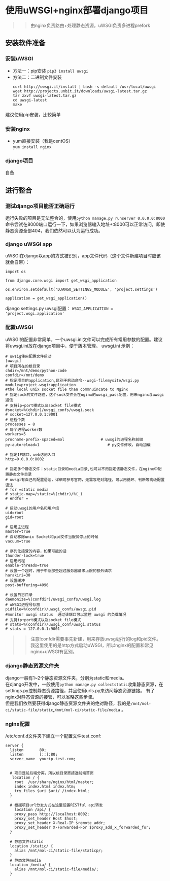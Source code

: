 # 使用uWSGI+nginx部署django项目  
>> 由nginx负责路由+处理静态资源，uWSGI负责多进程prefork  

## 安装软件准备
### 安装uWSGI  
- 方法一：pip安装
  `pip3 install uwsgi`
- 方法二：二进制文件安装  
  ```
  curl http://uwsgi.it/install | bash -s default /usr/local/uwsgi
  wget http://projects.unbit.it/downloads/uwsgi-latest.tar.gz
  tar zxvf uwsgi-latest.tar.gz
  cd uwsgi-latest
  make
  ```
建议使用pip安装，比较简单

### 安装nginx
- yum直接安装（我是centOS）  
  `yum install nginx`
### django项目
自备

## 进行整合  
### 测试django项目能否正确运行  
运行失败的项目是无法整合的，使用`python manage.py runserver 0.0.0.0:8000`命令尝试在8000端口运行一下，如果浏览器输入地址+:8000可以正常访问，即使静态资源全部404，我们依然可以认为运行成功。  
### django uWSGI app  
uWSGI在django以app的方式被识别，app文件代码（这个文件新建项目时应该就会自带）：  
```
import os

from django.core.wsgi import get_wsgi_application

os.environ.setdefault('DJANGO_SETTINGS_MODULE', 'project.settings')

application = get_wsgi_application()

```
django settings.py uwsgi配置：
`WSGI_APPLICATION = 'project.wsgi.application'`  
### 配置uWSGI 
uWSGI的配置非常简单，一个uwsgi.ini文件可以完成所有常用参数的配置。建议将uwsgi.ini放在django项目中，便于版本管理。 
uwsgi.ini 示例：  
```
# uwsig使用配置文件启动
[uwsgi]
# 项目所在的根目录
chdir=/mnt/demo/python-code
confdir=/mnt/demo
# 指定项目的application,区别于启动命令--wsgi-filemysite/wsgi.py
module=project.wsgi:application
#the local unix socket file than commnuincate to Nginx
# 指定sock的文件路径，这个sock文件会在nginx的uwsgi_pass配置，用来nginx与uwsgi通信
# 支持ip+port模式以及socket file模式
#socket=%(chdir)/uwsgi_confs/uwsgi.sock
# socket=127.0.0.1:9001
# 进程个数
processes = 8
# 每个进程worker数
workers=5
procname-prefix-spaced=mol                # uwsgi的进程名称前缀
py-autoreload=1                              # py文件修改，自动加载

# 指定IP端口，web访问入口
http=0.0.0.0:8002

# 指定多个静态文件：static目录和media目录,也可以不用指定该静态文件，在nginx中配置静态文件目录
# uwsgi有自己的配置语法，详细可参考官网，无需写绝对路径，可以用循环、判断等高级配置语法
# for =static media
# static-map=/static=%(chdir)/%(_)
# endfor =

# 启动uwsgi的用户名和用户组
uid=root
gid=root

# 启用主进程
master=true
# 自动移除unix Socket和pid文件当服务停止的时候
vacuum=true

# 序列化接受的内容，如果可能的话
thunder-lock=true
# 启用线程
enable-threads=true
# 设置一个超时，用于中断那些超过服务器请求上限的额外请求
harakiri=30
# 设置缓冲
post-buffering=4096

# 设置日志目录
daemonize=%(confdir)/uwsgi_confs/uwsgi.log
# uWSGI进程号存放
pidfile=%(confdir)/uwsgi_confs/uwsgi.pid
#monitor uwsgi status  通过该端口可以监控 uwsgi 的负载情况
# 支持ip+port模式以及socket file模式
# stats=%(confdir)/uwsgi_conf/uwsgi.status
# stats = 127.0.0.1:9001
```
>> 注意!confdir需要事先新建，用来存放uwsgi运行的log和pid文件。我这里使用的是http方式启动uWSGI，所以nginx的配置和常见nginx+uWSGI有区别。
### django静态资源文件夹 
django一般有1~2个静态资源文件夹，分别为static和media。  
在django开发中，一般使用`python manage.py collectstatic`收集静态资源，在settings.py控制静态资源路径，并且使用urls.py来访问静态资源链接。 有了nginx对静态资源的接管，可以省略这些步骤。   
但是我们依然要获得django静态资源文件夹的绝对路径，我的是`/mnt/mol-ci/static-file/static`,`/mnt/mol-ci/static-file/media`  。  
### nginx配置  
/etc/conf.d文件夹下建立一个配置文件test.conf:  
```
server {
  listen       80;
  listen       [::]:80;
  server_name  yourip.test.com;


  # 项目是前后端分离，所以根目录直接选前端首页
   location / {
    root  /usr/share/nginx/html/master;
    index index.html index.htm;
    try_files $uri $uri/ /index.html;
  }
  
  # 根据项目url分发方式在这里设置RESTful api转发
    location /api/ {
    proxy_pass http://localhost:8002;
    proxy_set_header Host $host;
    proxy_set_header X-Real-IP $remote_addr;
    proxy_set_header X-Forwarded-For $proxy_add_x_forwarded_for;
  }

  # 静态文件static
  location /static/ {
    alias /mnt/mol-ci/static-file/staticp/;
  }
  # 静态文件media
  location /media/ {
    alias /mnt/mol-ci/static-file/media/;
  }

```



